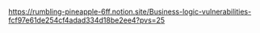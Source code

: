 https://rumbling-pineapple-6ff.notion.site/Business-logic-vulnerabilities-fcf97e61de254cf4adad334d18be2ee4?pvs=25
